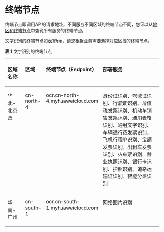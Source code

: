 # 终端节点<a name="ocr_03_0062"></a>

终端节点即调用API的请求地址，不同服务不同区域的终端节点不同，您可以从[地区和终端节点](https://developer.huaweicloud.com/endpoint?OCR)中查询所有服务的终端节点。

文字识别的终端节点如[表1](#table0671165174510)所示，请您根据业务需要选择对应区域的终端节点。

**表 1**  文字识别的终端节点

<a name="table0671165174510"></a>
<table><thead align="left"><tr id="row156721151124518"><th class="cellrowborder" valign="top" width="12.691269126912694%" id="mcps1.2.5.1.1"><p id="p767205114456"><a name="p767205114456"></a><a name="p767205114456"></a>区域名称</p>
</th>
<th class="cellrowborder" valign="top" width="11.391139113911391%" id="mcps1.2.5.1.2"><p id="p9672205134513"><a name="p9672205134513"></a><a name="p9672205134513"></a>区域</p>
</th>
<th class="cellrowborder" valign="top" width="26.952695269526956%" id="mcps1.2.5.1.3"><p id="p14672195113452"><a name="p14672195113452"></a><a name="p14672195113452"></a>终端节点（Endpoint）</p>
</th>
<th class="cellrowborder" valign="top" width="48.964896489648964%" id="mcps1.2.5.1.4"><p id="p106142623419"><a name="p106142623419"></a><a name="p106142623419"></a>部署服务</p>
</th>
</tr>
</thead>
<tbody><tr id="row1858661443413"><td class="cellrowborder" valign="top" width="12.691269126912694%" headers="mcps1.2.5.1.1 "><p id="p6548829103510"><a name="p6548829103510"></a><a name="p6548829103510"></a>华北-北京四</p>
</td>
<td class="cellrowborder" valign="top" width="11.391139113911391%" headers="mcps1.2.5.1.2 "><p id="p14548172913510"><a name="p14548172913510"></a><a name="p14548172913510"></a>cn-north-4</p>
</td>
<td class="cellrowborder" valign="top" width="26.952695269526956%" headers="mcps1.2.5.1.3 "><p id="p9587131414346"><a name="p9587131414346"></a><a name="p9587131414346"></a>ocr.cn-north-4.myhuaweicloud.com</p>
</td>
<td class="cellrowborder" valign="top" width="48.964896489648964%" headers="mcps1.2.5.1.4 "><p id="p1474265349"><a name="p1474265349"></a><a name="p1474265349"></a>身份证识别、驾驶证识别、行驶证识别、增值税发票识别、机动车销售发票识别、通用表格识别、通用文字识别、车辆通行费发票识别、飞机行程单识别、定额发票识别、出租车发票识别、火车票识别、营业执照识别、银行卡识别、护照识别、道路运输证识别、智能分类识别</p>
</td>
</tr>
<tr id="row84311431347"><td class="cellrowborder" valign="top" width="12.691269126912694%" headers="mcps1.2.5.1.1 "><p id="p17526136163417"><a name="p17526136163417"></a><a name="p17526136163417"></a>华南-广州</p>
</td>
<td class="cellrowborder" valign="top" width="11.391139113911391%" headers="mcps1.2.5.1.2 "><p id="p145261936143413"><a name="p145261936143413"></a><a name="p145261936143413"></a>cn-south-1</p>
</td>
<td class="cellrowborder" valign="top" width="26.952695269526956%" headers="mcps1.2.5.1.3 "><p id="p843211353419"><a name="p843211353419"></a><a name="p843211353419"></a>ocr.cn-south-1.myhuaweicloud.com</p>
</td>
<td class="cellrowborder" valign="top" width="48.964896489648964%" headers="mcps1.2.5.1.4 "><p id="p67626133415"><a name="p67626133415"></a><a name="p67626133415"></a>网络图片识别</p>
</td>
</tr>
</tbody>
</table>

